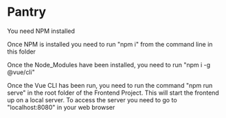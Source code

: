 # Pantry

You need NPM installed

Once NPM is installed you need to run "npm i" from the command line in this folder

Once the Node_Modules have been installed, you need to run "npm i -g @vue/cli"

Once the Vue CLI has been run, you need to run the command "npm run serve" in the root folder of the Frontend Project. This will start the frontend up on a local server. To access the server you need to go to "localhost:8080" in your web browser

